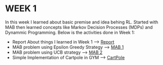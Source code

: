 # WEEK 1
In this week I learned about basic premise and idea behing RL. Started with MAB then learned concepts like Markov Decision Processes (MDPs) and Dynammic Programming.
Below is the activities done in Week 1:
- Report About things I learned in Week 1   --> [Report](https://github.com/Galacterzz/RetroRL---SOC-Project/blob/45afc10fda0162214fb6788d73b708ccf2b7636e/Week%201/Report%20Week%201.pdf)
- MAB problem using Epsilon Greedy Strategy --> [MAB 1](https://github.com/Galacterzz/RetroRL---SOC-Project/blob/45afc10fda0162214fb6788d73b708ccf2b7636e/Week%201/epsilon%20greedy%20MAB.ipynb) 
- MAB problem using UCB strategy            --> [MAB 2](https://github.com/Galacterzz/RetroRL---SOC-Project/blob/45afc10fda0162214fb6788d73b708ccf2b7636e/Week%201/UCB%20MAB.ipynb)
- Simple Implementation of Cartpole in GYM  --> [CartPole](https://github.com/Galacterzz/RetroRL---SOC-Project/blob/45afc10fda0162214fb6788d73b708ccf2b7636e/Week%201/Cartpole%20basic%20implementation.ipynb)
